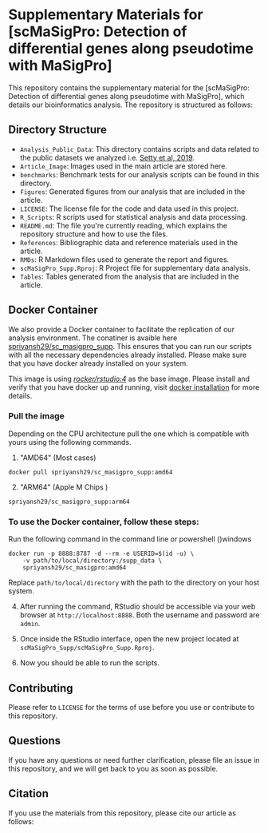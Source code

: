 # Supplementary Materials for [scMaSigPro: Detection of differential genes along pseudotime with MaSigPro]

This repository contains the supplementary material for the [scMaSigPro: Detection of differential genes along pseudotime with MaSigPro], which details our bioinformatics analysis. The repository is structured as follows:

## Directory Structure
- `Analysis_Public_Data`: This directory contains scripts and data related to the public datasets we analyzed i.e. [Setty et al, 2019](https://www.nature.com/articles/s41587-019-0068-4). 
- `Article_Image`: Images used in the main article are stored here.
- `benchmarks`: Benchmark tests for our analysis scripts can be found in this directory.
- `Figures`: Generated figures from our analysis that are included in the article.
- `LICENSE`: The license file for the code and data used in this project.
- `R_Scripts`: R scripts used for statistical analysis and data processing.
- `README.md`: The file you're currently reading, which explains the repository structure and how to use the files.
- `References`: Bibliographic data and reference materials used in the article.
- `RMDs`: R Markdown files used to generate the report and figures.
- `scMaSigPro_Supp.Rproj`: R Project file for supplementary data analysis.
- `Tables`: Tables generated from the analysis that are included in the article.

## Docker Container
We also provide a Docker container to facilitate the replication of our analysis environment. The conatiner is avaible here [spriyansh29/sc_masigpro_supp](https://hub.docker.com/repository/docker/spriyansh29/sc_masigpro/general). This ensures that you can run our scripts with all the necessary dependencies already installed. Please make sure that you have docker already installed on your system.

This image is using *[rocker/rstudio:4](https://hub.docker.com/layers/rocker/rstudio/4/images/sha256-f8c7260993558a5683ae6874c602233c6ceff962b351476625e149ae38a3a41e?context=explore)* as the base image. Please install and verify that you have docker up and running, visit [docker installation](https://docs.docker.com/engine/install/) for more details.

### Pull the image
Depending on the CPU architecture pull the one which is compatible with yours using the following commands.

1. "AMD64" (Most cases)
```
docker pull spriyansh29/sc_masigpro_supp:amd64
```

2. "ARM64" (Apple M Chips )
```
spriyansh29/sc_masigpro_supp:arm64
```

### To use the Docker container, follow these steps:

Run the following command in the command line or powershell ()windows
```
docker run -p 8888:8787 -d --rm -e USERID=$(id -u) \
    -v path/to/local/directory:/supp_data \
    spriyansh29/sc_masigpro:amd64
```

Replace `path/to/local/directory` with the path to the directory on your host system.

4. After running the command, RStudio should be accessible via your web browser at `http://localhost:8888`. Both the username and password are `admin`.

5. Once inside the RStudio interface, open the new project located at `scMaSigPro_Supp/scMaSigPro_Supp.Rproj`.

6. Now you should be able to run the scripts.

## Contributing

Please refer to `LICENSE` for the terms of use before you use or contribute to this repository.

## Questions

If you have any questions or need further clarification, please file an issue in this repository, and we will get back to you as soon as possible.

## Citation

If you use the materials from this repository, please cite our article as follows: 
